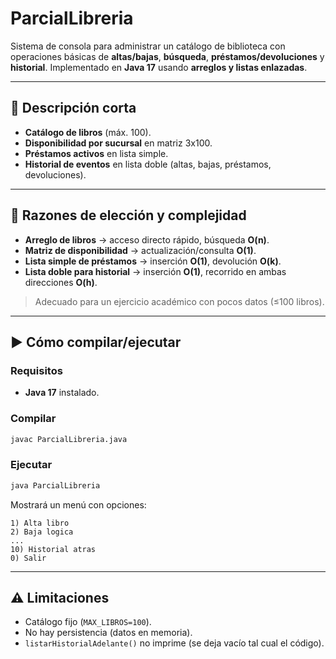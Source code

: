 # ParcialLibreria

Sistema de consola para administrar un catálogo de biblioteca con operaciones básicas de **altas/bajas**, **búsqueda**, **préstamos/devoluciones** y **historial**. Implementado en **Java 17** usando **arreglos y listas enlazadas**.

---

## 📌 Descripción corta

* **Catálogo de libros** (máx. 100).
* **Disponibilidad por sucursal** en matriz 3x100.
* **Préstamos activos** en lista simple.
* **Historial de eventos** en lista doble (altas, bajas, préstamos, devoluciones).

---

## 🧠 Razones de elección y complejidad

* **Arreglo de libros** → acceso directo rápido, búsqueda **O(n)**.
* **Matriz de disponibilidad** → actualización/consulta **O(1)**.
* **Lista simple de préstamos** → inserción **O(1)**, devolución **O(k)**.
* **Lista doble para historial** → inserción **O(1)**, recorrido en ambas direcciones **O(h)**.

> Adecuado para un ejercicio académico con pocos datos (≤100 libros).

---

## ▶️ Cómo compilar/ejecutar

### Requisitos

* **Java 17** instalado.

### Compilar

```bash
javac ParcialLibreria.java
```

### Ejecutar

```bash
java ParcialLibreria
```

Mostrará un menú con opciones:

```
1) Alta libro
2) Baja logica
...
10) Historial atras
0) Salir
```

---

## ⚠️ Limitaciones

* Catálogo fijo (`MAX_LIBROS=100`).
* No hay persistencia (datos en memoria).
* `listarHistorialAdelante()` no imprime (se deja vacío tal cual el código).
